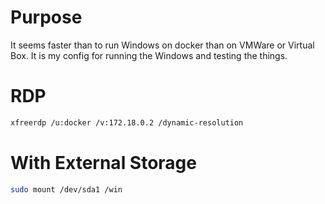 # Purpose
It seems faster than to run Windows on docker than on VMWare or Virtual Box. It is my config for running the Windows and testing the things. 
# RDP 
```bash
xfreerdp /u:docker /v:172.18.0.2 /dynamic-resolution
```
# With External Storage
```bash
sudo mount /dev/sda1 /win
```

